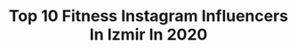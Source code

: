 ---
title: Top 10 Fitness Instagram Influencers In Izmir In 2020
description: >-
  Find top fitness Instagram influencers in Izmir in 2020. Most popular hashtags: #izmir #fitness #istanbul #tbt.
platform: Instagram
hits: 42
text_top: Discover the most popular Instagram profiles on inBeat.
text_bottom: Our database holds 42 Instagram influencers like this in Izmir, Turkey for you to pitch.
profiles:
  - username: "kisceguncem"
    fullname: >-
      Esra ÖZTÜRK
    bio: >-
      #influencer #göçmenkızı 👩🏼‍💻Digital Marketing 📍İstanbul 🏕Cold air, dark night🌚, warm fire🔥, bright stars🌟
    location: "Turkey"
    followers: 33390
    engagement: 180
    commentsToLikes: 0.526927
    id: ck0vypkc055w20i19r6z4i4z9
    verified: false
    hashtags: "#interrailturkiye, #kampciyiz, #taksim, #kisceguncemdebug"
  - username: "kuafor.hasan34"
    fullname: >-
      KUAFÖR HASAN
    bio: >-
      ✂️✂️✂️👍 ✂️ HAİR STYLİST ✂️
    location: "Turkey"
    followers: 9912
    engagement: 443
    commentsToLikes: 0.037277
    id: ck8t8wc01m3880j78a8ibij2g
    verified: false
    hashtags: "#alaattin, #film, #tras, #cukur"
  - username: "ozgurcegezi"
    fullname: >-
      My family and me
    bio: >-
      Objektifin arkasında olmayı seviyorum 😊 #travel #traveller #gezi #gezgin #izmir #photography #nikon #d7000 #fitness #gym #doğa #animals #Galatasaray
    location: "Turkey"
    followers: 2592
    engagement: 1082
    commentsToLikes: 0.135643
    id: ckf5xioo2vtfn0j23o3rqgae0
    verified: false
    hashtags: "#travelmore, #letsgosomewhere, #traveller, #ka"
  - username: "_sedayaprak_"
    fullname: >-
      seda yaprak
    bio: >-
      💋 TARZ HATUN 😘 ❤ MANAVGAT / ANTALYA 👧
    location: "Turkey"
    followers: 51969
    engagement: 144
    commentsToLikes: 0.037235
    id: ckap5cy7nb43u0i78sk27ndjt
    verified: false
    hashtags: "#mu, #birle, #tatil, #yaz"
  - username: "filizaydinc"
    fullname: >-
      Filiz Aydinc
    bio: >-
      Lives virginia Usa🇺🇸İzmir’li🇹🇷❤️nature travel photography me
    location: "Turkey"
    followers: 140174
    engagement: 121
    commentsToLikes: 0.038736
    id: ck8tcx2q310ih0j78uv4lrp1k
    verified: false
    hashtags: "#manzara, #green, #summer, #holiday"
  - username: "mrtzldg"
    fullname: >-
      mrtzldg
    bio: >-
      Instagram ve e-Devlet dışında bir hesabım yok. Dexter ➡️ @keeppuggin 📍İzmir
    location: "Turkey"
    followers: 7056
    engagement: 710
    commentsToLikes: 0.022053
    id: ckf5usin7m55z0j23gnggjj88
    verified: false
    hashtags: "#cardio, #hoscos, #dogstagram, #tattoo"
  - username: "egephoto"
    fullname: >-
      Fotolog 🎥
    bio: >-
      Memleketin Özgürlük Kalesidir İzmir.🗼 Doğa 🍃 / Sanat 🖼 / Atatürk 🇹🇷 / Travel 🚌 Welcome to my life.👋🏼
    location: "Turkey"
    followers: 2242
    engagement: 4429
    commentsToLikes: 0.021577
    id: ckf5xekxgvds80j234d6bazfy
    verified: false
    hashtags: "#takipedenitakipederim, #marmaris, #kamp, #dog"
  - username: "omurabay"
    fullname: >-
      abay_ömür
    bio: >-
      🌎INT’L FitnessPresenter. in—🇹🇷🇺🇸 🇬🇧 🇷🇺🇫🇷🇵🇱🇧🇪🇷🇴🇧🇦🇧🇴🇬🇹🇱🇧🇵🇪🇨🇭🇳🇱🇧🇩 . 📌Fitness Modeling @mensfitnesstr @womensfitnesstr 📍Turkey 🇹🇷👉🏻 @omurabay_fitclub
    location: "Turkey"
    followers: 34283
    engagement: 184
    commentsToLikes: 0.035683
    id: ck14kxvxkrver0i194uqud60g
    verified: false
    hashtags: "#instagram, #dansturkey, #zumbasalsa, #zumbaomurabay"
  - username: "doctorhakantufekci"
    fullname: >-
      Dr. Hakan Tüfekçi 👑
    bio: >-
      inspired by medical aesthetics. Başka ek ya da yeni profil, fan sayfası yoktur.
    location: "Turkey"
    followers: 56605
    engagement: 685
    commentsToLikes: 0.018599
    id: ckap5e1wcb98b0i78r99ato5u
    verified: false
    hashtags: "#kupaterapi, #tbt, #corona, #izmir"
  - username: "xphalitxp"
    fullname: >-
      Temizkan_halidd
    bio: >-
      ♥ GÜMÜŞHANE ÜNİVERSİTESİ ♥ PROFİLİME HOŞ GELDİN / ♥İŞ BİRLİĞİ İÇİN DM ♥ HATAY'IN EFSANESİ ♥ HATAY/ANTAKYA ♥️
    location: "Turkey"
    followers: 10140
    engagement: 406
    commentsToLikes: 0.098382
    id: ckapb2imgybv80i789vnokj18
    verified: false
    hashtags: "#dog, #kids, #instalike, #bestoftheday"
---